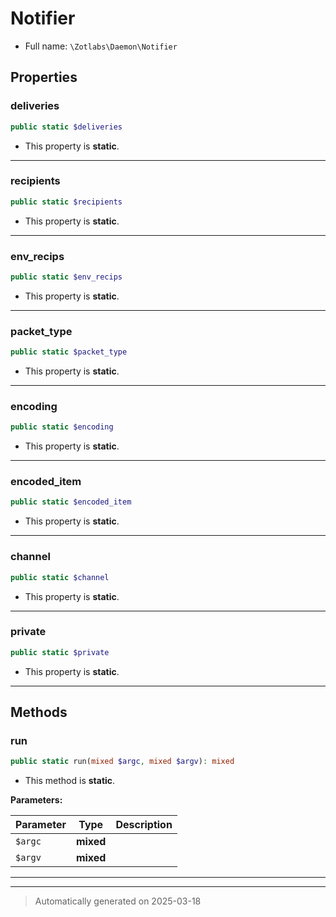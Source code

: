 
# Notifier





* Full name: `\Zotlabs\Daemon\Notifier`



## Properties


### deliveries



```php
public static $deliveries
```



* This property is **static**.


***

### recipients



```php
public static $recipients
```



* This property is **static**.


***

### env_recips



```php
public static $env_recips
```



* This property is **static**.


***

### packet_type



```php
public static $packet_type
```



* This property is **static**.


***

### encoding



```php
public static $encoding
```



* This property is **static**.


***

### encoded_item



```php
public static $encoded_item
```



* This property is **static**.


***

### channel



```php
public static $channel
```



* This property is **static**.


***

### private



```php
public static $private
```



* This property is **static**.


***

## Methods


### run



```php
public static run(mixed $argc, mixed $argv): mixed
```



* This method is **static**.




**Parameters:**

| Parameter | Type | Description |
|-----------|------|-------------|
| `$argc` | **mixed** |  |
| `$argv` | **mixed** |  |





***


***
> Automatically generated on 2025-03-18
